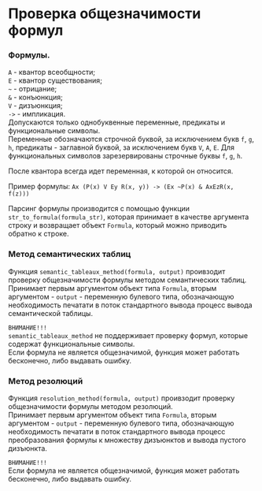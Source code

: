 # Проверка общезначимости формул

### Формулы.
`A` - квантор всеобщности; \
`E` - квантор существования; \
`~` - отрицание; \
`&` - конъюнкция; \
`V` - дизъюнкция; \
`->` - импликация. \
Допускаются только однобуквенные переменные, предикаты и функциональные символы. \
Переменные обозначаются строчной буквой, за исключением букв `f`, `g`, `h`, предикаты - заглавной буквой, за исключением букв `V`, `A`, `E`. Для функциональных символов зарезервированы строчные буквы `f`, `g`, `h`.

После квантора всегда идет переменная, к которой он относится.

Пример формулы:
```Ax (P(x) V Ey R(x, y)) -> (Ex ~P(x) & AxEzR(x, f(z)))```

Парсинг формулы производится с помощью функции `str_to_formula(formula_str)`, которая принимает в качестве аргумента строку и возвращает объект `Formula`, который можно приводить обратно к строке.

### Метод семантических таблиц
Функция `semantic_tableaux_method(formula, output)` проивзодит проверку общезначимости формулы методом семантических таблиц. \
Принимает первым аргументом объект типа `Formula`, вторым аргументом - `output` - переменную булевого типа, обозначающую необходимость печатати в поток стандартного вывода процесс вывода семантической таблицы.

`ВНИМАНИЕ!!!` \
`semantic_tableaux_method` не поддерживает проверку формул, которые содержат функциональные символы. \
Если формула не является общезначимой, функция может работать бесконечно, либо выдавать ошибку.

### Метод резолюций
Функция `resolution_method(formula, output)` проивзодит проверку общезначимости формулы методом резолюций. \
Принимает первым аргументом объект типа `Formula`, вторым аргументом - `output` - переменную булевого типа, обозначающую необходимость печатати в поток стандартного вывода процесс преобразования формулы к множеству дизъюнктов и вывода пустого дизъюнкта.

`ВНИМАНИЕ!!!` \
Если формула не является общезначимой, функция может работать бесконечно, либо выдавать ошибку.

